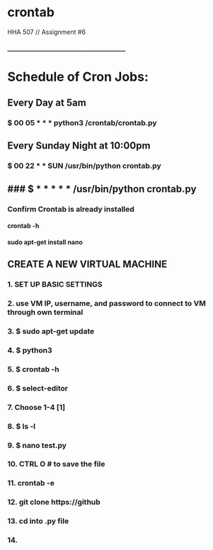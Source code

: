 # crontab
HHA 507 // Assignment #6

#### ________________________________________
# Schedule of Cron Jobs:
## Every Day at 5am
### $ 00 05 * * * python3 /crontab/crontab.py

## Every Sunday Night at 10:00pm
### $ 00 22 * * SUN /usr/bin/python crontab.py

## ### $ * * * * * /usr/bin/python crontab.py


### Confirm Crontab is already installed
#### crontab -h
#### sudo apt-get install nano

## CREATE A NEW VIRTUAL MACHINE
### 1. SET UP BASIC SETTINGS
### 2. use VM IP, username, and password to connect to VM through own terminal
### 3. $ sudo apt-get update
### 4. $ python3
### 5. $ crontab -h
### 6. $ select-editor
### 7. Choose 1-4 [1]
### 8. $ ls -l
### 9. $ nano test.py
### 10. CTRL O  # to save the file
### 11. crontab -e
### 12. git clone https://github
### 13. cd into .py file
### 14. 

